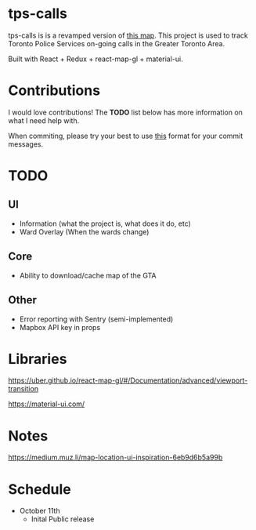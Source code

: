 # tps-calls

tps-calls is is a revamped version of [this map](http://c4s.torontopolice.on.ca/). This project is used to track Toronto Police Services on-going calls in the Greater Toronto Area.

Built with React + Redux + react-map-gl + material-ui.

# Contributions

I would love contributions! The **TODO** list below has more information on what I need help with.

When commiting, please try your best to use [this](http://karma-runner.github.io/2.0/dev/git-commit-msg.html) format for your commit messages.

# TODO

## UI

- Information (what the project is, what does it do, etc)
- Ward Overlay (When the wards change)

## Core

- Ability to download/cache map of the GTA

## Other

- Error reporting with Sentry (semi-implemented)
- Mapbox API key in props

# Libraries

https://uber.github.io/react-map-gl/#/Documentation/advanced/viewport-transition

https://material-ui.com/

# Notes

https://medium.muz.li/map-location-ui-inspiration-6eb9d6b5a99b

# Schedule

- October 11th
  - Inital Public release
